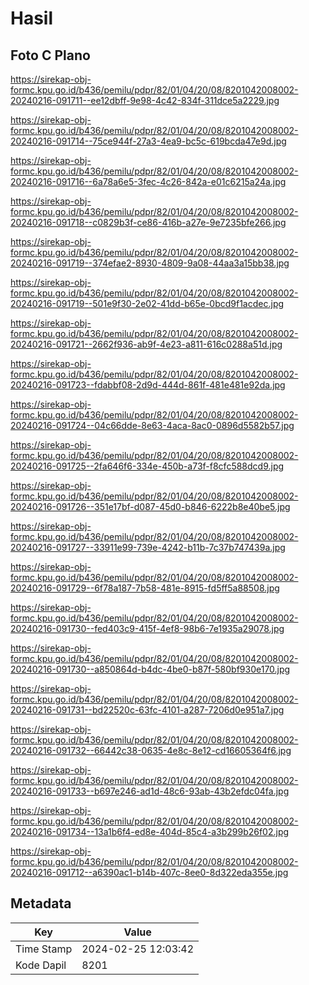 # Hasil

## Foto C Plano

https://sirekap-obj-formc.kpu.go.id/b436/pemilu/pdpr/82/01/04/20/08/8201042008002-20240216-091711--ee12dbff-9e98-4c42-834f-311dce5a2229.jpg

https://sirekap-obj-formc.kpu.go.id/b436/pemilu/pdpr/82/01/04/20/08/8201042008002-20240216-091714--75ce944f-27a3-4ea9-bc5c-619bcda47e9d.jpg

https://sirekap-obj-formc.kpu.go.id/b436/pemilu/pdpr/82/01/04/20/08/8201042008002-20240216-091716--6a78a6e5-3fec-4c26-842a-e01c6215a24a.jpg

https://sirekap-obj-formc.kpu.go.id/b436/pemilu/pdpr/82/01/04/20/08/8201042008002-20240216-091718--c0829b3f-ce86-416b-a27e-9e7235bfe266.jpg

https://sirekap-obj-formc.kpu.go.id/b436/pemilu/pdpr/82/01/04/20/08/8201042008002-20240216-091719--374efae2-8930-4809-9a08-44aa3a15bb38.jpg

https://sirekap-obj-formc.kpu.go.id/b436/pemilu/pdpr/82/01/04/20/08/8201042008002-20240216-091719--501e9f30-2e02-41dd-b65e-0bcd9f1acdec.jpg

https://sirekap-obj-formc.kpu.go.id/b436/pemilu/pdpr/82/01/04/20/08/8201042008002-20240216-091721--2662f936-ab9f-4e23-a811-616c0288a51d.jpg

https://sirekap-obj-formc.kpu.go.id/b436/pemilu/pdpr/82/01/04/20/08/8201042008002-20240216-091723--fdabbf08-2d9d-444d-861f-481e481e92da.jpg

https://sirekap-obj-formc.kpu.go.id/b436/pemilu/pdpr/82/01/04/20/08/8201042008002-20240216-091724--04c66dde-8e63-4aca-8ac0-0896d5582b57.jpg

https://sirekap-obj-formc.kpu.go.id/b436/pemilu/pdpr/82/01/04/20/08/8201042008002-20240216-091725--2fa646f6-334e-450b-a73f-f8cfc588dcd9.jpg

https://sirekap-obj-formc.kpu.go.id/b436/pemilu/pdpr/82/01/04/20/08/8201042008002-20240216-091726--351e17bf-d087-45d0-b846-6222b8e40be5.jpg

https://sirekap-obj-formc.kpu.go.id/b436/pemilu/pdpr/82/01/04/20/08/8201042008002-20240216-091727--33911e99-739e-4242-b11b-7c37b747439a.jpg

https://sirekap-obj-formc.kpu.go.id/b436/pemilu/pdpr/82/01/04/20/08/8201042008002-20240216-091729--6f78a187-7b58-481e-8915-fd5ff5a88508.jpg

https://sirekap-obj-formc.kpu.go.id/b436/pemilu/pdpr/82/01/04/20/08/8201042008002-20240216-091730--fed403c9-415f-4ef8-98b6-7e1935a29078.jpg

https://sirekap-obj-formc.kpu.go.id/b436/pemilu/pdpr/82/01/04/20/08/8201042008002-20240216-091730--a850864d-b4dc-4be0-b87f-580bf930e170.jpg

https://sirekap-obj-formc.kpu.go.id/b436/pemilu/pdpr/82/01/04/20/08/8201042008002-20240216-091731--bd22520c-63fc-4101-a287-7206d0e951a7.jpg

https://sirekap-obj-formc.kpu.go.id/b436/pemilu/pdpr/82/01/04/20/08/8201042008002-20240216-091732--66442c38-0635-4e8c-8e12-cd16605364f6.jpg

https://sirekap-obj-formc.kpu.go.id/b436/pemilu/pdpr/82/01/04/20/08/8201042008002-20240216-091733--b697e246-ad1d-48c6-93ab-43b2efdc04fa.jpg

https://sirekap-obj-formc.kpu.go.id/b436/pemilu/pdpr/82/01/04/20/08/8201042008002-20240216-091734--13a1b6f4-ed8e-404d-85c4-a3b299b26f02.jpg

https://sirekap-obj-formc.kpu.go.id/b436/pemilu/pdpr/82/01/04/20/08/8201042008002-20240216-091712--a6390ac1-b14b-407c-8ee0-8d322eda355e.jpg


## Metadata

| Key        | Value               |
| ---------- | ------------------- |
| Time Stamp | 2024-02-25 12:03:42 |
| Kode Dapil | 8201                |



